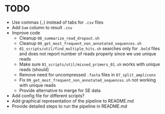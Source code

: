 # TODO

- Use commas (`,`) instead of tabs for `.csv` files
- Add `Sum` column to result `.csv`
- Improve code
  - Cleanup `08_summarize_read_dropout.sh`
  - Cleanup `09_get_most_frequent_non_annotated_sequences.sh`
  - `01_scripts/util/find_multiple_hits.sh` searches only for `.bold` files and does not report number
    of reads properly since we use unique reads
  - Make sure `01_scripts/util/missed_primers_01.sh` works with unique reads (should)
  - Remove need for uncompressed `.fasta` files in `07_split_amplicons`
  - Fix `09_get_most_frequent_non_annotated_sequences.sh` not working with unique reads
  - Provide alternative to merge for SE data
- Add config file for different scripts?
- Add graphical representation of the pipeline to README.md
- Provide detailed steps to run the pipeline in README.md

